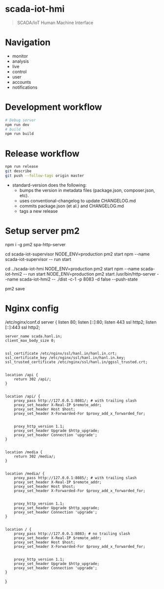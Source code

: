 # scada-iot-hmi

> SCADA/IoT Human Machine Interface

# Navigation

- monitor
- analysis
- live
- control
- user
- accounts
- notifications

# Development workflow

```bash
# Debug server
npm run dev
# build
npm run build
```

# Release workflow

```bash
npm run release
git describe
git push --follow-tags origin master
```

- standard-version does the following:
  - bumps the version in metadata files (package.json, composer.json, etc).
  - uses conventional-changelog to update CHANGELOG.md
  - commits package.json (et al.) and CHANGELOG.md
  - tags a new release

# Setup server pm2

npm i -g pm2 spa-http-server

cd scada-iot-supervisor
NODE_ENV=production pm2 start npm --name scada-iot-supervisor -- run start

cd ../scada-iot-hmi
NODE_ENV=production pm2 start npm --name scada-iot-hmi2 -- run start
NODE_ENV=production pm2 start /usr/bin/http-server --name scada-iot-hmi2 -- ./dist -c-1 -p 8083 -d false --push-state

pm2 save

# Nginx config

/etc/nginx/conf.d
server {
listen 80;
listen [::]:80;
listen 443 ssl http2;
listen [::]:443 ssl http2;

    server_name scada.hanl.in;
    client_max_body_size 0;


    ssl_certificate /etc/nginx/ssl/hanl.in/hanl.in.crt;
    ssl_certificate_key /etc/nginx/ssl/hanl.in/hanl.in.key;
    ssl_trusted_certificate /etc/nginx/ssl/hanl.in/ggssl_trusted.crt;


    location /api {
        return 302 /api/;
    }


    location /api/ {
        proxy_pass http://127.0.0.1:8081/; # with trailing slash
        proxy_set_header X-Real-IP $remote_addr;
        proxy_set_header Host $host;
        proxy_set_header X-Forwarded-For $proxy_add_x_forwarded_for;


        proxy_http_version 1.1;
        proxy_set_header Upgrade $http_upgrade;
        proxy_set_header Connection 'upgrade';
    }


    location /media {
        return 302 /media/;
    }


    location /media/ {
        proxy_pass http://127.0.0.1:8085/; # with trailing slash
        proxy_set_header X-Real-IP $remote_addr;
        proxy_set_header Host $host;
        proxy_set_header X-Forwarded-For $proxy_add_x_forwarded_for;


        proxy_http_version 1.1;
        proxy_set_header Upgrade $http_upgrade;
        proxy_set_header Connection 'upgrade';
    }


    location / {
        proxy_pass http://127.0.0.1:8083; # no trailing slash
        proxy_set_header X-Real-IP $remote_addr;
        proxy_set_header Host $host;
        proxy_set_header X-Forwarded-For $proxy_add_x_forwarded_for;


        proxy_http_version 1.1;
        proxy_set_header Upgrade $http_upgrade;
        proxy_set_header Connection 'upgrade';
    }

}
